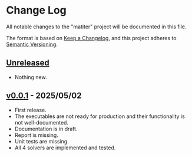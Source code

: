 # Change Log

All notable changes to the "matiter" project will be documented in this file.

The format is based on [Keep a Changelog](https://keepachangelog.com/en/1.0.0/),
and this project adheres to [Semantic Versioning](https://semver.org/).

## [Unreleased]

- Nothing new.

## [v0.0.1] - 2025/05/02

- First release.
- The executables are not ready for production and their functionality is not well-documented.
- Documentation is in draft.
- Report is missing.
- Unit tests are missing.
- All 4 solvers are implemented and tested.

[Unreleased]: https://github.com/rChimisso/mcs-prog-1
[README]: https://github.com/rChimisso/mcs-prog-1#readme

[v0.0.1]: https://github.com/rChimisso/mcs-prog-1/releases?q=v0.0.1
